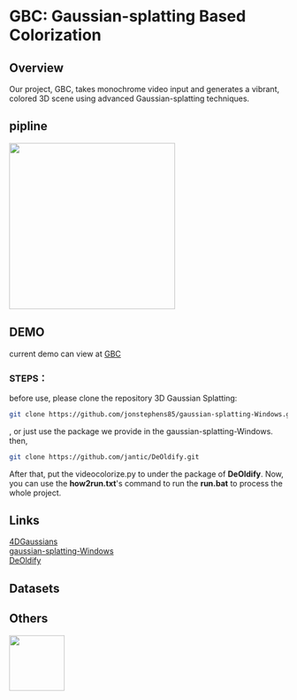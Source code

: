 # GBC: Gaussian-splatting Based Colorization  
## Overview  
Our project, GBC, takes monochrome video input and generates a vibrant, colored 3D scene using advanced Gaussian-splatting techniques.  
## pipline  
<img src="https://github.com/HungryNeko/GBC-Gaussian-splatting-Based-Colorization/assets/160721586/f0424a2f-11a4-4c60-a069-5439c8e45f72" width="300px">  

## DEMO
current demo can view at [GBC](http://elucidator.cn/gbc-demo/)  

### STEPS：  
before use, please clone the repository 3D Gaussian Splatting:
```sh
git clone https://github.com/jonstephens85/gaussian-splatting-Windows.git
```
, or just use the package we provide in the gaussian-splatting-Windows.
then, 
```sh
git clone https://github.com/jantic/DeOldify.git
```
After that, put the videocolorize.py to under the package of **DeOldify**.
Now, you can use the **how2run.txt**'s command to run the **run.bat** to process the whole project.
## Links  
[4DGaussians](https://github.com/hustvl/4DGaussians)  
[gaussian-splatting-Windows](https://github.com/jonstephens85/gaussian-splatting-Windows)  
[DeOldify](https://github.com/jantic/DeOldify)  
## Datasets  
## Others    
<img src="https://github.com/HungryNeko/GBC-Gaussian-splatting-Based-Colorization/assets/160721586/abef1969-de6f-4b85-a9db-30a44ae0a872" width="100px">  



